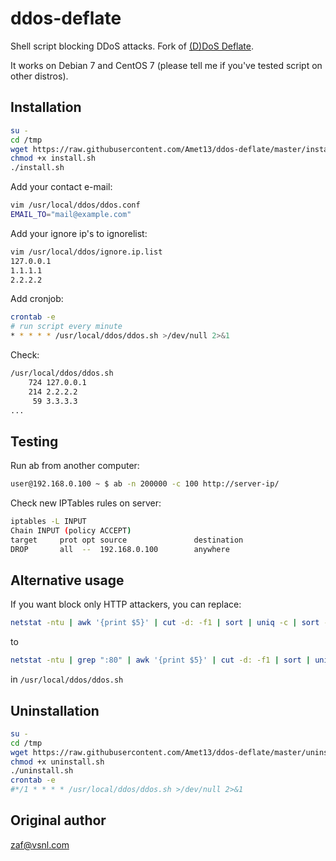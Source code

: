 ddos-deflate
============
Shell script blocking DDoS attacks. Fork of [(D)DoS Deflate](http://deflate.medialayer.com/).

It works on Debian 7 and CentOS 7 (please tell me if you've tested script on other distros).

Installation
------------
```bash
su -
cd /tmp
wget https://raw.githubusercontent.com/Amet13/ddos-deflate/master/install.sh
chmod +x install.sh
./install.sh
```
Add your contact e-mail:
```bash
vim /usr/local/ddos/ddos.conf
EMAIL_TO="mail@example.com"
```
Add your ignore ip's to ignorelist:
```bash
vim /usr/local/ddos/ignore.ip.list
127.0.0.1
1.1.1.1
2.2.2.2
```
Add cronjob:
```bash
crontab -e
# run script every minute
* * * * * /usr/local/ddos/ddos.sh >/dev/null 2>&1
```
Check:
```bash
/usr/local/ddos/ddos.sh
    724 127.0.0.1
    214 2.2.2.2
     59 3.3.3.3
...
```

Testing
-------
Run ab from another computer:
```bash
user@192.168.0.100 ~ $ ab -n 200000 -c 100 http://server-ip/
```
Check new IPTables rules on server:
```bash
iptables -L INPUT
Chain INPUT (policy ACCEPT)
target     prot opt source               destination         
DROP       all  --  192.168.0.100        anywhere 
```

Alternative usage
-----------------
If you want block only HTTP attackers, you can replace:
```bash
netstat -ntu | awk '{print $5}' | cut -d: -f1 | sort | uniq -c | sort -nr > $BAD_IP_LIST
```
to
```bash
netstat -ntu | grep ":80" | awk '{print $5}' | cut -d: -f1 | sort | uniq -c | sort -nr > $BAD_IP_LIST
```
in `/usr/local/ddos/ddos.sh`

Uninstallation
--------------
```bash
su -
cd /tmp
wget https://raw.githubusercontent.com/Amet13/ddos-deflate/master/uninstall.sh
chmod +x uninstall.sh
./uninstall.sh
crontab -e
#*/1 * * * * /usr/local/ddos/ddos.sh >/dev/null 2>&1
```

Original author
---------------
[zaf@vsnl.com](mailto:zaf@vsnl.com)
